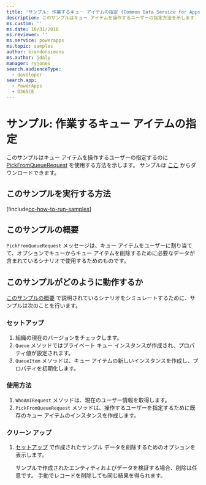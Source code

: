 ```yaml
---
title: 'サンプル: 作業するキュー アイテムの指定 (Common Data Service for Apps) | Microsoft Docs'
description: このサンプルはキュー アイテムを操作するユーザーの指定方法を示します
ms.custom: ''
ms.date: 10/31/2018
ms.reviewer: ''
ms.service: powerapps
ms.topic: samples
author: brandonsimons
ms.author: jdaly
manager: ryjones
search.audienceType:
  - developer
search.app:
  - PowerApps
  - D365CE
---
```

# <a name="sample-specify-a-queue-item-to-work-on"></a>サンプル: 作業するキュー アイテムの指定

<!-- https://docs.microsoft.com/en-us/dynamics365/customer-engagement/developer/sample-specify-queue-item-work-early-bound -->

このサンプルはキュー アイテムを操作するユーザーの指定するのに [PickFromQueueRequest](https://docs.microsoft.com/en-us/dotnet/api/microsoft.crm.sdk.messages.pickfromqueuerequest?view=dynamics-general-ce-9) を使用する方法を示します。 サンプルは [ここ](https://github.com/Microsoft/PowerApps-Samples/tree/master/cds/orgsvc/C%23/SpecifyQueueItem) からダウンロードできます。

## <a name="how-to-run-this-sample"></a>このサンプルを実行する方法

[!include[cc-how-to-run-samples](../../includes/cc-how-to-run-samples.md)]

## <a name="what-this-sample-does"></a>このサンプルの概要

`PickFromQueueRequest` メッセージは、キュー アイテムをユーザーに割り当てて、オプションでキューからキュー アイテムを削除するために必要なデータが含まれているシナリオで使用するためのものです。

## <a name="how-this-sample-works"></a>このサンプルがどのように動作するか

[このサンプルの概要](#what-this-sample-does) で説明されているシナリオをシミュレートするために、サンプルは次のことを行います。

### <a name="setup"></a>セットアップ

1. 組織の現在のバージョンをチェックします。
2. `Queue` メソッドではプライベート キュー インスタンスが作成され、プロパティ値が設定されます。
3. `QueueItem` メソッドは、キュー アイテムの新しいインスタンスを作成し、プロパティを初期化します。

### <a name="demonstrate"></a>使用方法

1. `WhoAmIRequest` メソッドは、現在のユーザー情報を取得します。
1. `PickFromQueueRequest` メソッドは、操作するユーザーを指定するために既存のキュー アイテムのインスタンスを作成します。


### <a name="clean-up"></a>クリーン アップ

1. [セットアップ](#setup) で作成されたサンプル データを削除するためのオプションを表示します。

    サンプルで作成されたエンティティおよびデータを検証する場合、削除は任意です。 手動でレコードを削除しても同じ結果を得られます。
